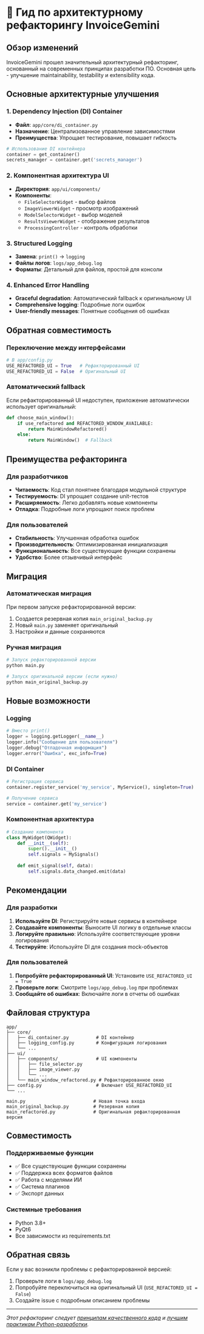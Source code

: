 # 🔧 Гид по архитектурному рефакторингу InvoiceGemini

## Обзор изменений

InvoiceGemini прошел значительный архитектурный рефакторинг, основанный на современных принципах разработки ПО. Основная цель - улучшение maintainability, testability и extensibility кода.

## Основные архитектурные улучшения

### 1. Dependency Injection (DI) Container
- **Файл**: `app/core/di_container.py`
- **Назначение**: Централизованное управление зависимостями
- **Преимущества**: Упрощает тестирование, повышает гибкость

```python
# Использование DI контейнера
container = get_container()
secrets_manager = container.get('secrets_manager')
```

### 2. Компонентная архитектура UI
- **Директория**: `app/ui/components/`
- **Компоненты**:
  - `FileSelectorWidget` - выбор файлов
  - `ImageViewerWidget` - просмотр изображений
  - `ModelSelectorWidget` - выбор моделей
  - `ResultsViewerWidget` - отображение результатов
  - `ProcessingController` - контроль обработки

### 3. Structured Logging
- **Замена**: `print()` → `logging`
- **Файлы логов**: `logs/app_debug.log`
- **Форматы**: Детальный для файлов, простой для консоли

### 4. Enhanced Error Handling
- **Graceful degradation**: Автоматический fallback к оригинальному UI
- **Comprehensive logging**: Подробные логи ошибок
- **User-friendly messages**: Понятные сообщения об ошибках

## Обратная совместимость

### Переключение между интерфейсами
```python
# В app/config.py
USE_REFACTORED_UI = True   # Рефакторированный UI
USE_REFACTORED_UI = False  # Оригинальный UI
```

### Автоматический fallback
Если рефакторированный UI недоступен, приложение автоматически использует оригинальный:

```python
def choose_main_window():
    if use_refactored and REFACTORED_WINDOW_AVAILABLE:
        return MainWindowRefactored()
    else:
        return MainWindow()  # Fallback
```

## Преимущества рефакторинга

### Для разработчиков
- **Читаемость**: Код стал понятнее благодаря модульной структуре
- **Тестируемость**: DI упрощает создание unit-тестов
- **Расширяемость**: Легко добавлять новые компоненты
- **Отладка**: Подробные логи упрощают поиск проблем

### Для пользователей
- **Стабильность**: Улучшенная обработка ошибок
- **Производительность**: Оптимизированная инициализация
- **Функциональность**: Все существующие функции сохранены
- **Удобство**: Более отзывчивый интерфейс

## Миграция

### Автоматическая миграция
При первом запуске рефакторированной версии:
1. Создается резервная копия `main_original_backup.py`
2. Новый `main.py` заменяет оригинальный
3. Настройки и данные сохраняются

### Ручная миграция
```bash
# Запуск рефакторированной версии
python main.py

# Запуск оригинальной версии (если нужно)
python main_original_backup.py
```

## Новые возможности

### Logging
```python
# Вместо print()
logger = logging.getLogger(__name__)
logger.info("Сообщение для пользователя")
logger.debug("Отладочная информация")
logger.error("Ошибка", exc_info=True)
```

### DI Container
```python
# Регистрация сервиса
container.register_service('my_service', MyService(), singleton=True)

# Получение сервиса
service = container.get('my_service')
```

### Компонентная архитектура
```python
# Создание компонента
class MyWidget(QWidget):
    def __init__(self):
        super().__init__()
        self.signals = MySignals()
        
    def emit_signal(self, data):
        self.signals.data_changed.emit(data)
```

## Рекомендации

### Для разработки
1. **Используйте DI**: Регистрируйте новые сервисы в контейнере
2. **Создавайте компоненты**: Выносите UI логику в отдельные классы
3. **Логируйте правильно**: Используйте соответствующие уровни логирования
4. **Тестируйте**: Используйте DI для создания mock-объектов

### Для пользователей
1. **Попробуйте рефакторированный UI**: Установите `USE_REFACTORED_UI = True`
2. **Проверьте логи**: Смотрите `logs/app_debug.log` при проблемах
3. **Сообщайте об ошибках**: Включайте логи в отчеты об ошибках

## Файловая структура

```
app/
├── core/
│   ├── di_container.py          # DI контейнер
│   ├── logging_config.py        # Конфигурация логирования
│   └── ...
├── ui/
│   ├── components/              # UI компоненты
│   │   ├── file_selector.py
│   │   ├── image_viewer.py
│   │   └── ...
│   └── main_window_refactored.py # Рефакторированное окно
├── config.py                    # Включает USE_REFACTORED_UI
└── ...

main.py                         # Новая точка входа
main_original_backup.py         # Резервная копия
main_refactored.py              # Оригинальная рефакторированная версия
```

## Совместимость

### Поддерживаемые функции
- ✅ Все существующие функции сохранены
- ✅ Поддержка всех форматов файлов
- ✅ Работа с моделями ИИ
- ✅ Система плагинов
- ✅ Экспорт данных

### Системные требования
- Python 3.8+
- PyQt6
- Все зависимости из requirements.txt

## Обратная связь

Если у вас возникли проблемы с рефакторированной версией:
1. Проверьте логи в `logs/app_debug.log`
2. Попробуйте переключиться на оригинальный UI (`USE_REFACTORED_UI = False`)
3. Создайте issue с подробным описанием проблемы

---

*Этот рефакторинг следует [принципам качественного кода](https://www.freecodecamp.org/news/best-practices-for-refactoring-code/) и [лучшим практикам Python-разработки](https://www.codesee.io/learning-center/python-refactoring).* 